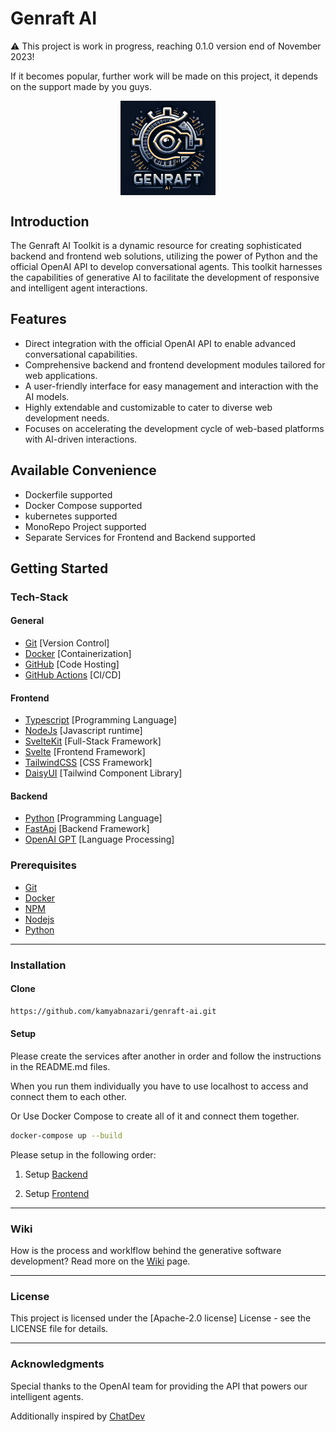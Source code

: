 # Genraft AI

⚠️ This project is work in progress, reaching 0.1.0 version end of November 2023!

If it becomes popular, further work will be made on this project, it depends on the support made by you guys.

<div style="text-align: center;">
  <img src="misc/genraft_ai_icon.png" alt="Genraft AI Framework Logo" style="max-width: 30%; height: auto; display: block; margin: 0 auto;">
</div>

## Introduction

The Genraft AI Toolkit is a dynamic resource for creating sophisticated backend and frontend web solutions, utilizing the power of Python and the official OpenAI API to develop conversational agents. This toolkit harnesses the capabilities of generative AI to facilitate the development of responsive and intelligent agent interactions.

## Features

- Direct integration with the official OpenAI API to enable advanced conversational capabilities.
- Comprehensive backend and frontend development modules tailored for web applications.
- A user-friendly interface for easy management and interaction with the AI models.
- Highly extendable and customizable to cater to diverse web development needs.
- Focuses on accelerating the development cycle of web-based platforms with AI-driven interactions.

## Available Convenience

- Dockerfile supported 
- Docker Compose supported
- kubernetes supported
- MonoRepo Project supported
- Separate Services for Frontend and Backend supported 

## Getting Started

### Tech-Stack

#### General

- [Git](https://git-scm.com) [Version Control]
- [Docker](https://www.docker.com/get-started) [Containerization]
- [GitHub](https://github.com/) [Code Hosting]
- [GitHub Actions](https://github.com/features/actions) [CI/CD]

#### Frontend

- [Typescript](https://www.typescriptlang.org/) [Programming Language]
- [NodeJs](https://nodejs.org) [Javascript runtime]
- [SvelteKit](https://kit.svelte.dev/) [Full-Stack Framework]
- [Svelte](https://svelte.dev/) [Frontend Framework]
- [TailwindCSS](https://tailwindcss.com/) [CSS Framework]
- [DaisyUI](https://daisyui.com/) [Tailwind Component Library]

#### Backend

- [Python](https://www.python.org/downloads/) [Programming Language]
- [FastApi](https://fastapi.tiangolo.com/) [Backend Framework]
- [OpenAI GPT](https://openai.com/) [Language Processing]

### Prerequisites

- [Git](https://git-scm.com/downloads)
- [Docker](https://www.docker.com/get-started)
- [NPM](https://www.npmjs.com/)
- [Nodejs](https://nodejs.org)
- [Python](https://www.python.org/downloads/)

---

### Installation

#### Clone

```bash
https://github.com/kamyabnazari/genraft-ai.git
```

#### Setup

Please create the services after another in order and follow the instructions in the README.md files.

When you run them individually you have to use localhost to access and connect them to each other.

Or Use Docker Compose to create all of it and connect them together.

```bash
docker-compose up --build
```

Please setup in the following order:

1. Setup [Backend](backend/README.md)

2. Setup [Frontend](frontend/README.md)

---

### Wiki
How is the process and worklflow behind the generative software development? Read more on the [Wiki](WIKI.md) page.

---

### License
This project is licensed under the [Apache-2.0 license] License - see the LICENSE file for details.

---

### Acknowledgments

Special thanks to the OpenAI team for providing the API that powers our intelligent agents.

Additionally inspired by [ChatDev]("https://github.com/OpenBMB/ChatDev")